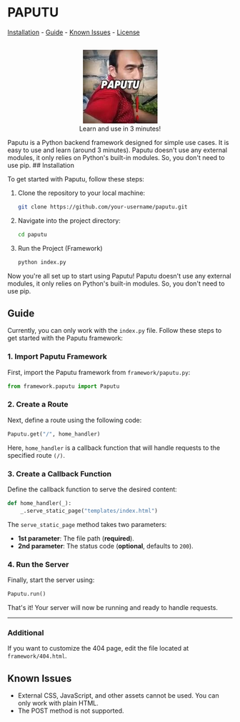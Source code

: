 # PAPUTU

[Installation](#installation) - [Guide](#guide) - [Known Issues](#known-issues)  - [License](LICENSE)


<p align="center">
  <br>
  <img src="doc/paputu.jpg"/>
  <br>
  <span>Learn and use in 3 minutes!</span>
  <br>
</p>
Paputu is a Python backend framework designed for simple use cases. It is easy to use and learn (around 3 minutes).
Paputu doesn't use any external modules, it only relies on Python's built-in modules. So, you don't need to use pip.
## Installation


To get started with Paputu, follow these steps:

1. Clone the repository to your local machine:

   ```bash
   git clone https://github.com/your-username/paputu.git
   ```
2. Navigate into the project directory:
   ```bash
   cd paputu
   ```
3. Run the Project (Framework)
    ```bash
    python index.py
    ```
Now you're all set up to start using Paputu!
Paputu doesn't use any external modules, it only relies on Python's built-in modules. So, you don't need to use pip.

## Guide


Currently, you can only work with the `index.py` file. Follow these steps to get started with the Paputu framework:

### 1. Import Paputu Framework
First, import the Paputu framework from `framework/paputu.py`:

```python
from framework.paputu import Paputu
```

### 2. Create a Route
Next, define a route using the following code:

```python
Paputu.get("/", home_handler)
 ```
Here, `home_handler` is a callback function that will handle requests to the specified route `(/)`.

### 3. Create a Callback Function
Define the callback function to serve the desired content:

```python 
def home_handler(_): 
    _.serve_static_page("templates/index.html")
```
The `serve_static_page` method takes two parameters:

- **1st parameter**: The file path (**required**).
- **2nd parameter**: The status code (**optional**, defaults to `200`).

### 4. Run the Server
Finally, start the server using:

```python
Paputu.run()
```
That's it! Your server will now be running and ready to handle requests.
***

### Additional
If you want to customize the 404 page, edit the file located at `framework/404.html`.

## Known Issues

- External CSS, JavaScript, and other assets cannot be used. You can only work with plain HTML.
- The POST method is not supported.
